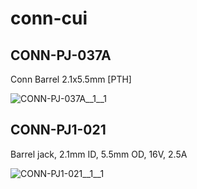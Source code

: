 # conn-cui

## CONN-PJ-037A
Conn Barrel 2.1x5.5mm [PTH]

![CONN-PJ-037A__1__1](/preview/images/conn-cui__CONN-PJ-037A__1__1.png?raw=true) 

## CONN-PJ1-021
Barrel jack, 2.1mm ID, 5.5mm OD, 16V, 2.5A

![CONN-PJ1-021__1__1](/preview/images/conn-cui__CONN-PJ1-021__1__1.png?raw=true) 

